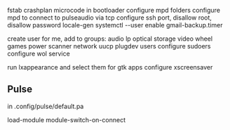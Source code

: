 
fstab
crashplan
microcode in bootloader
configure mpd folders
configure mpd to connect to pulseaudio via tcp
configure ssh port, disallow root, disallow password
locale-gen
systemctl --user enable gmail-backup.timer

create user for me, add to groups:
    audio lp optical storage video wheel games power scanner network uucp
         plugdev users
configure sudoers
configure wol service

run lxappearance and select them for gtk apps
configure xscreensaver

## Pulse

in .config/pulse/default.pa

load-module module-switch-on-connect
